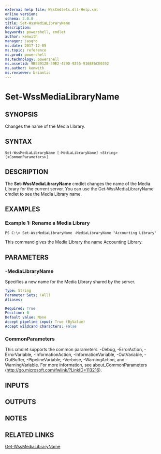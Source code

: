 ```yaml
---
external help file: WssCmdlets.dll-Help.xml
online version: 
schema: 2.0.0
title: Set-WssMediaLibraryName
description: 
keywords: powershell, cmdlet
author: kenwith
manager: jasgro
ms.date: 2017-12-05
ms.topic: reference
ms.prod: powershell
ms.technology: powershell
ms.assetid: 9B539128-39E2-479D-9255-916BE6CE0392
ms.author: kenwith
ms.reviewer: brianlic
---
```


# Set-WssMediaLibraryName

## SYNOPSIS
Changes the name of the Media Library.

## SYNTAX

```
Set-WssMediaLibraryName [-MediaLibraryName] <String> [<CommonParameters>]
```

## DESCRIPTION
The **Set-WssMediaLibraryName** cmdlet changes the name of the Media Library for the current server.
You can use the Get-WssMediaLibraryName cmdlet to see the Media Library name.

## EXAMPLES

### Example 1: Rename a Media Library
```
PS C:\> Set-WssMediaLibraryName -MediaLibraryName "Accounting Library"
```

This command gives the Media Library the name Accounting Library.

## PARAMETERS

### -MediaLibraryName
Specifies a new name for the Media Library shared by the server.

```yaml
Type: String
Parameter Sets: (All)
Aliases: 

Required: True
Position: 0
Default value: None
Accept pipeline input: True (ByValue)
Accept wildcard characters: False
```

### CommonParameters
This cmdlet supports the common parameters: -Debug, -ErrorAction, -ErrorVariable, -InformationAction, -InformationVariable, -OutVariable, -OutBuffer, -PipelineVariable, -Verbose, -WarningAction, and -WarningVariable. For more information, see about_CommonParameters (http://go.microsoft.com/fwlink/?LinkID=113216).

## INPUTS

## OUTPUTS

## NOTES

## RELATED LINKS

[Get-WssMediaLibraryName](./Get-WssMediaLibraryName.md)
